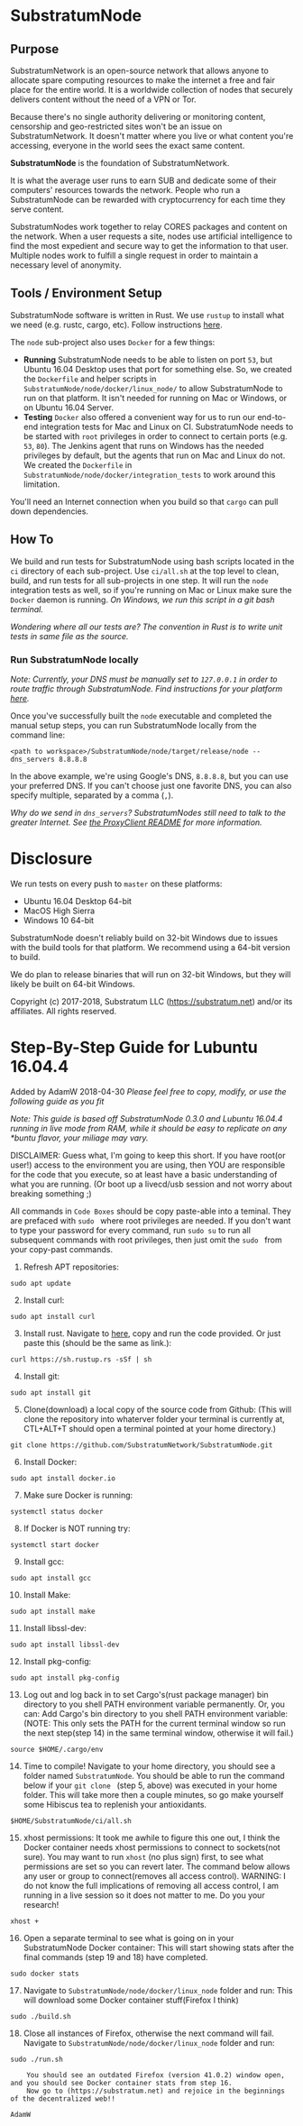 # SubstratumNode

## Purpose
SubstratumNetwork is an open-source network that allows anyone to allocate spare computing resources to make the internet
a free and fair place for the entire world. It is a worldwide collection of nodes that securely delivers content without
the need of a VPN or Tor.

Because there's no single authority delivering or monitoring content, censorship and geo-restricted sites won't be an
issue on SubstratumNetwork. It doesn't matter where you live or what content you're accessing, everyone in the world
sees the exact same content.

**SubstratumNode** is the foundation of SubstratumNetwork.

It is what the average user runs to earn SUB and dedicate some of their computers' resources towards the network.
People who run a SubstratumNode can be rewarded with cryptocurrency for each time they serve content.

SubstratumNodes work together to relay CORES packages and content on the network.
When a user requests a site, nodes use artificial intelligence to find the most expedient and secure way to get the
information to that user. Multiple nodes work to fulfill a single request in order to maintain a necessary level of anonymity.

## Tools / Environment Setup
SubstratumNode software is written in Rust.
We use `rustup` to install what we need (e.g. rustc, cargo, etc). Follow instructions [here](https://www.rustup.rs/).

The `node` sub-project also uses `Docker` for a few things:
- **Running** SubstratumNode needs to be able to listen on port `53`, but Ubuntu 16.04 Desktop uses that port for
something else. So, we created the `Dockerfile` and helper scripts in `SubstratumNode/node/docker/linux_node/` to
allow SubstratumNode to run on that platform. It isn't needed for running on Mac or Windows, or on Ubuntu 16.04 Server.
- **Testing** `Docker` also offered a convenient way for us to run our end-to-end integration tests for Mac and Linux on CI.
SubstratumNode needs to be started with `root` privileges in order to connect to certain ports (e.g. `53`, `80`).
The Jenkins agent that runs on Windows has the needed privileges by default, but the agents that run on Mac and Linux
do not. We created the `Dockerfile` in `SubstratumNode/node/docker/integration_tests` to work around this limitation.

You'll need an Internet connection when you build so that `cargo` can pull down dependencies.

## How To
We build and run tests for SubstratumNode using bash scripts located in the `ci` directory of each sub-project.
Use `ci/all.sh` at the top level to clean, build, and run tests for all sub-projects in one step.
It will run the `node` integration tests as well, so if you're running on Mac or Linux make sure the `Docker` daemon is running.
_On Windows, we run this script in a git bash terminal._

_Wondering where all our tests are? The convention in Rust is to write unit tests in same file as the source._

### Run SubstratumNode locally

_Note: Currently, your DNS must be manually set to `127.0.0.1` in order to route traffic through SubstratumNode.
Find instructions for your platform [here](https://github.com/SubstratumNetwork/SubstratumNode/tree/master/node/docs)._

Once you've successfully built the `node` executable and completed the manual setup steps,
you can run SubstratumNode locally from the command line:
```
<path to workspace>/SubstratumNode/node/target/release/node --dns_servers 8.8.8.8
```
In the above example, we're using Google's DNS, `8.8.8.8`, but you can use your preferred DNS.
If you can't choose just one favorite DNS, you can also specify multiple, separated by a comma (`,`).

_Why do we send in `dns_servers`? SubstratumNodes still need to talk to the greater Internet.
See [the ProxyClient README](https://github.com/SubstratumNetwork/SubstratumNode/tree/master/proxy_client_lib)
for more information._

# Disclosure

We run tests on every push to `master` on these platforms:
- Ubuntu 16.04 Desktop 64-bit
- MacOS High Sierra
- Windows 10 64-bit

SubstratumNode doesn't reliably build on 32-bit Windows due to issues with the build tools for that platform. We recommend using a 64-bit version to build.

We do plan to release binaries that will run on 32-bit Windows, but they will likely be built on 64-bit Windows.


Copyright (c) 2017-2018, Substratum LLC (https://substratum.net) and/or its affiliates. All rights reserved.



# Step-By-Step Guide for Lubuntu 16.04.4
Added by AdamW 2018-04-30 _Please feel free to copy, modify, or use the following guide as you fit_

_Note: This guide is based off SubstratumNode 0.3.0 and Lubuntu 16.04.4 running in live mode from RAM, while it should be easy to_
_replicate on any *buntu flavor, your miliage may vary._

DISCLAIMER: Guess what, I'm going to keep this short. If you have root(or user!) access to the environment you are using, then YOU are
responsible for the code that you execute, so at least have a basic understanding of what you are running. (Or boot up a livecd/usb 
session and not worry about breaking something ;)

All commands in `Code Boxes` should be copy paste-able into a teminal. They are prefaced with `sudo ` where root privileges are needed.
If you don't want to type your password for every command, run `sudo su` to run all subsequent commands with root privileges, then just
omit the `sudo ` from your copy-past commands.


1. Refresh APT repositories:
```
sudo apt update
```
2. Install curl:
```
sudo apt install curl
```
3. Install rust.
  Navigate to [here](https://www.rustup.rs/), copy and run the code provided.
  Or just paste this (should be the same as link.):
```
curl https://sh.rustup.rs -sSf | sh
```
4. Install git:
```
sudo apt install git
```
5. Clone(download) a local copy of the source code from Github: (This will clone the repository into whaterver folder
  your terminal is currently at, CTL+ALT+T should open a terminal pointed at your home directory.)
```
git clone https://github.com/SubstratumNetwork/SubstratumNode.git
```
6. Install Docker:
```
sudo apt install docker.io
```
7. Make sure Docker is running:
```
systemctl status docker
```
8. If Docker is NOT running try:
```
systemctl start docker
```
9. Install gcc:
```
sudo apt install gcc
```
10. Install Make:
```
sudo apt install make
```
11. Install libssl-dev:
```
sudo apt install libssl-dev
```
12. Install pkg-config:
```
sudo apt install pkg-config
```
13. Log out and log back in to set Cargo's(rust package manager) bin directory to you shell PATH environment variable permanently. 
    Or, you can:
    Add Cargo's bin directory to you shell PATH environment variable:
    (NOTE: This only sets the PATH for the current terminal window so run the next step(step 14) in the same terminal window, otherwise it will fail.)
```
source $HOME/.cargo/env
```
14. Time to compile! Navigate to your home directory, you should see a folder named `SubstratumNode`.
    You should be able to run the command below if your `git clone ` (step 5, above) was executed in your home folder.
    This will take more then a couple minutes, so go make yourself some Hibiscus tea to replenish your antioxidants.
```
$HOME/SubstratumNode/ci/all.sh
```
15. xhost permissions:
    It took me awhile to figure this one out, I think the Docker container needs xhost permissions to connect to sockets(not sure).
    You may want to run `xhost` (no plus sign) first, to see what permissions are set so you can revert later.
    The command below allows any user or group to connect(removes all access control).
    WARNING: I do not know the full implications of removing all access control, I am running in a live session so it does not matter to me.
    Do you your research!
```
xhost +
```
16. Open a separate terminal to see what is going on in your SubstratumNode Docker container:
    This will start showing stats after the final commands (step 19 and 18) have completed.
```
sudo docker stats
```
17. Navigate to `SubstratumNode/node/docker/linux_node` folder and run:
    This will download some Docker container stuff(Firefox I think)
```
sudo ./build.sh
```
18. Close all instances of Firefox, otherwise the next command will fail.
    Navigate to `SubstratumNode/node/docker/linux_node` folder and run:
```
sudo ./run.sh

    You should see an outdated Firefox (version 41.0.2) window open, and you should see Docker container stats from step 16.
    Now go to (https://substratum.net) and rejoice in the beginnings of the decentralized web!!

AdamW

